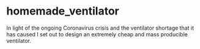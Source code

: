 # homemade_ventilator
In light of the ongoing Coronavirus crisis and the ventilator shortage that it has caused I set out to design an extremely cheap and mass producible ventilator.
